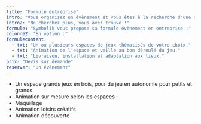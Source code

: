 ```yaml
---
title: "Formule entreprise"
intro: "Vous organisez un évènement et vous êtes à la recherche d'une animation originale ?"
intro2: "Ne cherchez plus, vous avez trouvé !"
formule: "Symbolik vous propose sa formule évènement en entreprise :"
colonne2: "En option :"
formulecontent:
  - txt: "Un ou plusieurs espaces de jeux thématisés de votre choix."
  - txt: "Animation de l'espace et veille au bon déroulé du jeu."
  - txt: "Livraison, installation et adaptation aux lieux."
prix: "Devis sur demande"
reserver: "un évènement"
---
```


- Un espace grands jeux en bois, pour du jeu en autonomie pour petits et grands.
- Animation sur mesure selon les espaces :
 - Maquillage 
 - Animation loisirs créatifs 
 - Animation découverte 



